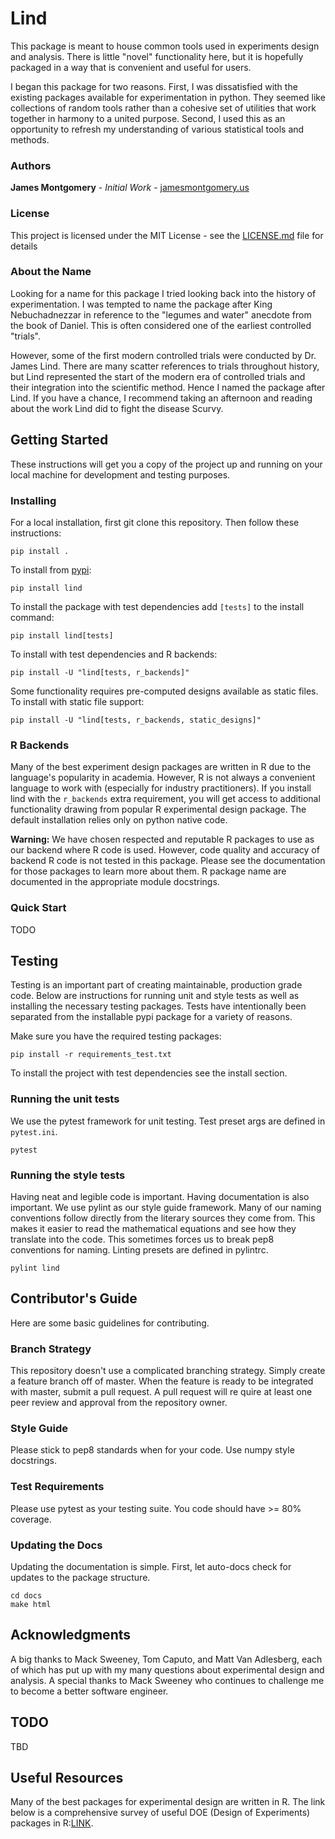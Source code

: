 # Lind

This package is meant to house common tools used in experiments design and
analysis. There is little "novel" functionality here, but it is hopefully
packaged in a way that is convenient and useful for users.

I began this package for two reasons. First, I was  dissatisfied with the
existing packages available for experimentation in python. They seemed like
collections of random tools rather than a cohesive set of utilities that work
together in harmony to a united purpose. Second, I used this as an opportunity
to refresh my understanding of various statistical tools and methods.

### Authors

**James Montgomery** - *Initial Work* - [jamesmontgomery.us](http://jamesmontgomery.us)

### License

This project is licensed under the MIT License - see the [LICENSE.md](LICENSE.md) file for details

### About the Name

Looking for a name for this package I tried looking back into the history of
experimentation. I was tempted to name the package after King Nebuchadnezzar in
reference to the "legumes and water" anecdote from the book of Daniel. This is
often considered one of the earliest controlled "trials".

However, some of the first modern controlled trials were conducted by Dr. James
Lind. There are many scatter references to trials throughout history, but Lind
represented the start of the modern era of controlled trials and their
integration into the scientific method. Hence I named the package after Lind.
If you  have a chance, I recommend taking an afternoon and reading about the
work Lind did to fight the disease Scurvy.

## Getting Started

These instructions will get you a copy of the project up and running on your
local machine for development and testing purposes.

### Installing

For a local installation, first git clone this repository. Then follow these
instructions:

```
pip install .
```

To install from [pypi](https://pypi.org/project/lind/):

```
pip install lind
```

To install the package with test dependencies add `[tests]` to the install
command:

```
pip install lind[tests]
```

To install with test dependencies and R backends:

```
pip install -U "lind[tests, r_backends]"
```

Some functionality requires pre-computed designs available as static files. To
install with static file support:

```
pip install -U "lind[tests, r_backends, static_designs]"
```

### R Backends

Many of the best experiment design packages are written in R due to the
language's popularity in academia. However, R is not always a convenient
language to work with (especially for industry practitioners). If you install
lind with the `r_backends` extra requirement, you will get access to additional
functionality drawing from popular R experimental design package. The default
installation relies only on python native code.

**Warning:** We have chosen respected and reputable R packages to use as our
backend where R code is used. However, code quality and accuracy of backend
R code is not tested in this package. Please see the documentation for those
packages to learn more about them. R package name are documented in the
appropriate module docstrings.

### Quick Start

TODO

## Testing

Testing is an important part of creating maintainable, production grade code.
Below are instructions for running unit and style tests as well as installing
the necessary testing packages. Tests have intentionally been separated from
the installable pypi package for a variety of reasons.

Make sure you have the required testing packages:

```
pip install -r requirements_test.txt
```

To install the project  with test dependencies see the install section.

### Running the unit tests

We use the pytest framework for unit testing. Test preset args are defined
in `pytest.ini`.

```
pytest
```

### Running the style tests

Having neat and legible code is important. Having documentation is also
important. We use pylint as our style guide framework. Many of our naming
conventions follow directly from the literary sources they come from. This
makes it easier to read the mathematical equations and see how they translate
into the code. This sometimes forces us to break pep8 conventions for naming.
Linting presets are defined in pylintrc.

```
pylint lind
```

## Contributor's Guide

Here are some basic guidelines for contributing.

### Branch Strategy

This repository doesn't use a complicated branching strategy. Simply create a
feature branch off of master. When the feature is ready to be integrated with
master, submit a pull request. A pull request will re quire at least one peer
review and approval from the repository owner.

### Style Guide

Please stick to pep8 standards when for your code. Use numpy style docstrings.

### Test Requirements

Please use pytest as your testing suite. You code should have >= 80% coverage.

### Updating the Docs

Updating the documentation is simple. First, let auto-docs check for updates to
the package structure.

```
cd docs
make html
```

## Acknowledgments

A big thanks to Mack Sweeney, Tom Caputo, and Matt Van Adlesberg, each of which
has put up with my many questions about experimental design and analysis. A
special thanks to Mack Sweeney who continues to challenge me to become a better
software engineer.

## TODO

TBD

## Useful Resources

Many of the best packages for experimental design are written in R. The link
below is a comprehensive survey of useful DOE (Design of Experiments) packages
in R:[LINK](https://cran.r-project.org/web/views/ExperimentalDesign.html).
